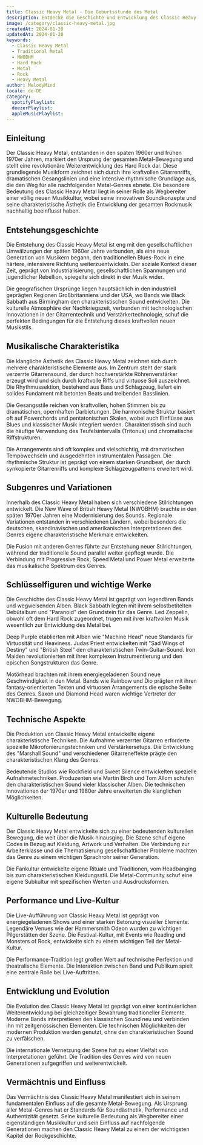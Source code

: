 ```yaml
---
title: Classic Heavy Metal - Die Geburtsstunde des Metal
description: Entdecke die Geschichte und Entwicklung des Classic Heavy Metal - Von den Pionieren bis zu modernen Interpreten
image: /category/classic-heavy-metal.jpg
createdAt: 2024-01-20
updatedAt: 2024-01-20
keywords:
  - Classic Heavy Metal
  - Traditional Metal
  - NWOBHM
  - Hard Rock
  - Metal
  - Rock
  - Heavy Metal
author: MelodyMind
locale: de-DE
category:
  spotifyPlaylist: 
  deezerPlaylist: 
  appleMusicPlaylist: 
---
```


## Einleitung

Der Classic Heavy Metal, entstanden in den späten 1960er und frühen 1970er Jahren, markiert den Ursprung der gesamten Metal-Bewegung und stellt eine revolutionäre Weiterentwicklung des Hard Rock dar. Diese grundlegende Musikform zeichnet sich durch ihre kraftvollen Gitarrenriffs, dramatischen Gesangslinien und eine intensive rhythmische Grundlage aus, die den Weg für alle nachfolgenden Metal-Genres ebnete. Die besondere Bedeutung des Classic Heavy Metal liegt in seiner Rolle als Wegbereiter einer völlig neuen Musikkultur, wobei seine innovativen Soundkonzepte und seine charakteristische Ästhetik die Entwicklung der gesamten Rockmusik nachhaltig beeinflusst haben.

## Entstehungsgeschichte

Die Entstehung des Classic Heavy Metal ist eng mit den gesellschaftlichen Umwälzungen der späten 1960er Jahre verbunden, als eine neue Generation von Musikern begann, den traditionellen Blues-Rock in eine härtere, intensivere Richtung weiterzuentwickeln. Der soziale Kontext dieser Zeit, geprägt von Industrialisierung, gesellschaftlichen Spannungen und jugendlicher Rebellion, spiegelte sich direkt in der Musik wider.

Die geografischen Ursprünge liegen hauptsächlich in den industriell geprägten Regionen Großbritanniens und der USA, wo Bands wie Black Sabbath aus Birmingham den charakteristischen Sound entwickelten. Die kulturelle Atmosphäre der Nachkriegszeit, verbunden mit technologischen Innovationen in der Gitarrentechnik und Verstärkertechnologie, schuf die perfekten Bedingungen für die Entstehung dieses kraftvollen neuen Musikstils.

## Musikalische Charakteristika

Die klangliche Ästhetik des Classic Heavy Metal zeichnet sich durch mehrere charakteristische Elemente aus. Im Zentrum steht der stark verzerrte Gitarrensound, der durch hochverstärkte Röhrenverstärker erzeugt wird und sich durch kraftvolle Riffs und virtuose Soli auszeichnet. Die Rhythmussektion, bestehend aus Bass und Schlagzeug, liefert ein solides Fundament mit betonten Beats und treibenden Basslinien.

Die Gesangsstile reichen von kraftvollen, hohen Stimmen bis zu dramatischen, opernhaften Darbietungen. Die harmonische Struktur basiert oft auf Powerchords und pentatonischen Skalen, wobei auch Einflüsse aus Blues und klassischer Musik integriert werden. Charakteristisch sind auch die häufige Verwendung des Teufelsintervalls (Tritonus) und chromatische Riffstrukturen.

Die Arrangements sind oft komplex und vielschichtig, mit dramatischen Tempowechseln und ausgedehnten instrumentalen Passagen. Die rhythmische Struktur ist geprägt von einem starken Grundbeat, der durch synkopierte Gitarrenriffs und komplexe Schlagzeugpatterns erweitert wird.

## Subgenres und Variationen

Innerhalb des Classic Heavy Metal haben sich verschiedene Stilrichtungen entwickelt. Die New Wave of British Heavy Metal (NWOBHM) brachte in den späten 1970er Jahren eine Modernisierung des Sounds. Regionale Variationen entstanden in verschiedenen Ländern, wobei besonders die deutschen, skandinavischen und amerikanischen Interpretationen des Genres eigene charakteristische Merkmale entwickelten.

Die Fusion mit anderen Genres führte zur Entstehung neuer Stilrichtungen, während der traditionelle Sound parallel weiter gepflegt wurde. Die Verbindung mit Progressive Rock, Speed Metal und Power Metal erweiterte das musikalische Spektrum des Genres.

## Schlüsselfiguren und wichtige Werke

Die Geschichte des Classic Heavy Metal ist geprägt von legendären Bands und wegweisenden Alben. Black Sabbath legten mit ihrem selbstbetitelten Debütalbum und "Paranoid" den Grundstein für das Genre. Led Zeppelin, obwohl oft dem Hard Rock zugeordnet, trugen mit ihrer kraftvollen Musik wesentlich zur Entwicklung des Metal bei.

Deep Purple etablierten mit Alben wie "Machine Head" neue Standards für Virtuosität und Heaviness. Judas Priest entwickelten mit "Sad Wings of Destiny" und "British Steel" den charakteristischen Twin-Guitar-Sound. Iron Maiden revolutionierten mit ihrer komplexen Instrumentierung und den epischen Songstrukturen das Genre.

Motörhead brachten mit ihrem energiegeladenen Sound neue Geschwindigkeit in den Metal. Bands wie Rainbow und Dio prägten mit ihren fantasy-orientierten Texten und virtuosen Arrangements die epische Seite des Genres. Saxon und Diamond Head waren wichtige Vertreter der NWOBHM-Bewegung.

## Technische Aspekte

Die Produktion von Classic Heavy Metal entwickelte eigene charakteristische Techniken. Die Aufnahme verzerrter Gitarren erforderte spezielle Mikrofonierungstechniken und Verstärkersetups. Die Entwicklung des "Marshall Sound" und verschiedener Gitarreneffekte prägte den charakteristischen Klang des Genres.

Bedeutende Studios wie Rockfield und Sweet Silence entwickelten spezielle Aufnahmetechniken. Produzenten wie Martin Birch und Tom Allom schufen den charakteristischen Sound vieler klassischer Alben. Die technischen Innovationen der 1970er und 1980er Jahre erweiterten die klanglichen Möglichkeiten.

## Kulturelle Bedeutung

Der Classic Heavy Metal entwickelte sich zu einer bedeutenden kulturellen Bewegung, die weit über die Musik hinausging. Die Szene schuf eigene Codes in Bezug auf Kleidung, Artwork und Verhalten. Die Verbindung zur Arbeiterklasse und die Thematisierung gesellschaftlicher Probleme machten das Genre zu einem wichtigen Sprachrohr seiner Generation.

Die Fankultur entwickelte eigene Rituale und Traditionen, vom Headbanging bis zum charakteristischen Kleidungsstil. Die Metal-Community schuf eine eigene Subkultur mit spezifischen Werten und Ausdrucksformen.

## Performance und Live-Kultur

Die Live-Aufführung von Classic Heavy Metal ist geprägt von energiegeladenen Shows und einer starken Betonung visueller Elemente. Legendäre Venues wie der Hammersmith Odeon wurden zu wichtigen Pilgerstätten der Szene. Die Festival-Kultur, mit Events wie Reading und Monsters of Rock, entwickelte sich zu einem wichtigen Teil der Metal-Kultur.

Die Performance-Tradition legt großen Wert auf technische Perfektion und theatralische Elemente. Die Interaktion zwischen Band und Publikum spielt eine zentrale Rolle bei Live-Auftritten.

## Entwicklung und Evolution

Die Evolution des Classic Heavy Metal ist geprägt von einer kontinuierlichen Weiterentwicklung bei gleichzeitiger Bewahrung traditioneller Elemente. Moderne Bands interpretieren den klassischen Sound neu und verbinden ihn mit zeitgenössischen Elementen. Die technischen Möglichkeiten der modernen Produktion werden genutzt, ohne den charakteristischen Sound zu verfälschen.

Die internationale Vernetzung der Szene hat zu einer Vielfalt von Interpretationen geführt. Die Tradition des Genres wird von neuen Generationen aufgegriffen und weiterentwickelt.

## Vermächtnis und Einfluss

Das Vermächtnis des Classic Heavy Metal manifestiert sich in seinem fundamentalen Einfluss auf die gesamte Metal-Bewegung. Als Ursprung aller Metal-Genres hat er Standards für Soundästhetik, Performance und Authentizität gesetzt. Seine kulturelle Bedeutung als Wegbereiter einer eigenständigen Musikkultur und sein Einfluss auf nachfolgende Generationen machen den Classic Heavy Metal zu einem der wichtigsten Kapitel der Rockgeschichte.
